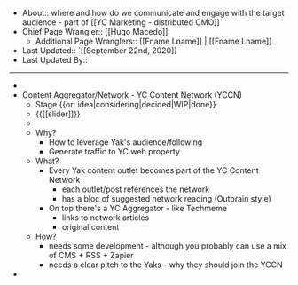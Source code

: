 - About:: where and how do we communicate and engage with the target audience - part of [[YC Marketing - distributed CMO]]
- Chief Page Wrangler:: [[Hugo Macedo]] 
    - Additional Page Wranglers:: [[Fname Lname]] | [[Fname Lname]] 
- Last Updated:: `[[September 22nd, 2020]]
- Last Updated By:: 
-  ----------------------------------------------
- 
- Content Aggregator/Network - YC Content Network (YCCN)
    - Stage {{or: idea|considering|decided|WIP|done}}
    - {{[[slider]]}}
    - 
    - Why?
        - How to leverage Yak's audience/following
        - Generate traffic to YC web property
    - What?
        - Every Yak content outlet becomes part of the YC Content Network
            - each outlet/post references the network 
            - has a bloc of suggested network reading (Outbrain style)
        - On top there's a YC Aggregator - like Techmeme
            - links to network articles
            - original content
    - How?
        - needs some development - although you probably can use a mix of CMS + RSS + Zapier
        - needs a clear pitch to the Yaks - why they should join the YCCN 
- 
